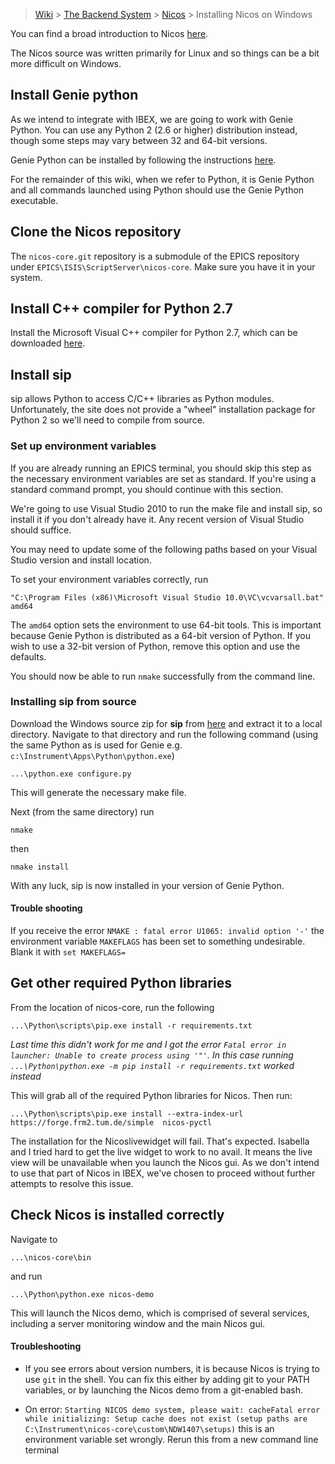 > [Wiki](Home) > [The Backend System](The-Backend-System) > [Nicos](Nicos) > Installing Nicos on Windows

You can find a broad introduction to Nicos [here](http://cdn.frm2.tum.de/fileadmin/stuff/services/ITServices/nicos-master/dirhtml/).

The Nicos source was written primarily for Linux and so things can be a bit more difficult on Windows.

## Install Genie python
As we intend to integrate with IBEX, we are going to work with Genie Python. You can use any Python 2 (2.6 or higher) distribution instead, though some steps may vary between 32 and 64-bit versions.

Genie Python can be installed by following the instructions [here](https://github.com/ISISComputingGroup/ibex_developers_manual/wiki/First-time-installing-and-building-(Windows)).

For the remainder of this wiki, when we refer to Python, it is Genie Python and all commands launched using Python should use the Genie Python executable.

## Clone the Nicos repository

The `nicos-core.git` repository is a submodule of the EPICS repository under `EPICS\ISIS\ScriptServer\nicos-core`.
Make sure you have it in your system.

## Install C++ compiler for Python 2.7

Install the Microsoft Visual C++ compiler for Python 2.7, which can be downloaded [here](http://aka.ms/vcpython27).

## Install sip

sip allows Python to access C/C++ libraries as Python modules. Unfortunately, the site does not provide a "wheel" installation package for Python 2 so we'll need to compile from source.

### Set up environment variables

If you are already running an EPICS terminal, you should skip this step as the necessary environment variables are set as standard. If you're using a standard command prompt, you should continue with this section.

We're going to use Visual Studio 2010 to run the make file and install sip, so install it if you don't already have it. Any recent version of Visual Studio should suffice. 

You may need to update some of the following paths based on your Visual Studio version and install location.

To set your environment variables correctly, run

    "C:\Program Files (x86)\Microsoft Visual Studio 10.0\VC\vcvarsall.bat" amd64

The ```amd64``` option sets the environment to use 64-bit tools. This is important because Genie Python is distributed as a 64-bit version of Python. If you wish to use a 32-bit version of Python, remove this option and use the defaults. 

You should now be able to run ```nmake``` successfully from the command line.

### Installing **sip** from source

Download the Windows source zip for **sip** from [here](https://www.riverbankcomputing.com/software/sip/download) and extract it to a local directory. Navigate to that directory and run the following command (using the same Python as is used for Genie e.g. `c:\Instrument\Apps\Python\python.exe`)

    ...\python.exe configure.py

This will generate the necessary make file. 

Next (from the same directory) run

    nmake

then

    nmake install

With any luck, sip is now installed in your version of Genie Python.

#### Trouble shooting

If you receive the error `NMAKE : fatal error U1065: invalid option '-'` the environment variable `MAKEFLAGS` has been set to something undesirable. Blank it with `set MAKEFLAGS=`

## Get other required Python libraries

From the location of nicos-core, run the following

    ...\Python\scripts\pip.exe install -r requirements.txt

*Last time this didn't work for me and I got the error `Fatal error in launcher: Unable to create process using '"'`. In this case running `...\Python\python.exe -m pip install -r requirements.txt` worked instead*

This will grab all of the required Python libraries for Nicos. Then run:

    ...\Python\scripts\pip.exe install --extra-index-url https://forge.frm2.tum.de/simple  nicos-pyctl

The installation for the Nicoslivewidget will fail. That's expected. Isabella and I tried hard to get the live widget to work to no avail. It means the live view will be unavailable when you launch the Nicos gui. As we don't intend to use that part of Nicos in IBEX, we've chosen to proceed without further attempts to resolve this issue.

## Check Nicos is installed correctly

Navigate to

    ...\nicos-core\bin

and run

    ...\Python\python.exe nicos-demo

This will launch the Nicos demo, which is comprised of several services, including a server monitoring window and the main Nicos gui.

#### Troubleshooting

* If you see errors about version numbers, it is because Nicos is trying to use ```git``` in the shell. You can fix this either by adding git to your PATH variables, or by launching the Nicos demo from a git-enabled bash.

* On error: `Starting NICOS demo system, please wait: cacheFatal error while initializing: Setup cache does not exist (setup paths are C:\Instrument\nicos-core\custom\NDW1407\setups)` this is an environment variable set wrongly. Rerun this from a new command line terminal

